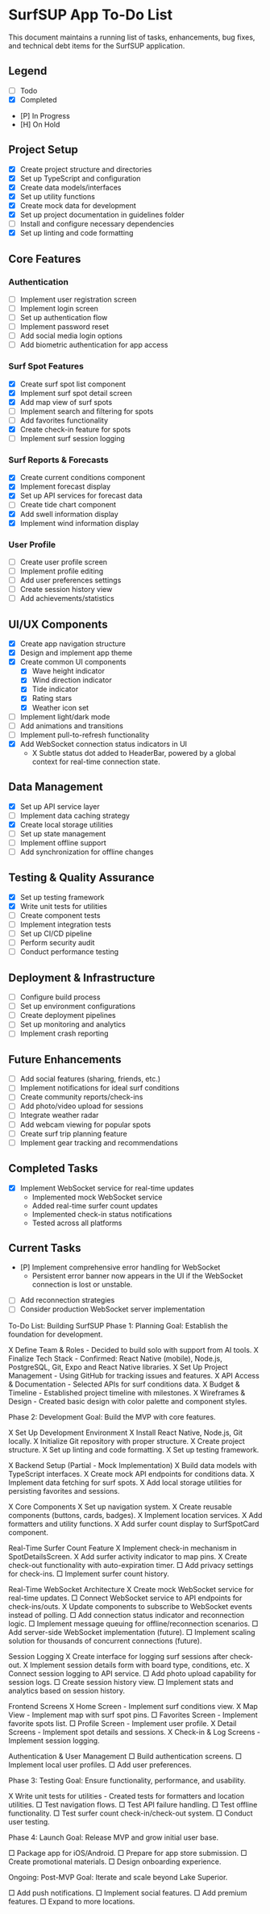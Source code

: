 # SurfSUP App To-Do List

This document maintains a running list of tasks, enhancements, bug fixes, and technical debt items for the SurfSUP application.

## Legend
- [ ] Todo
- [X] Completed
- [P] In Progress
- [H] On Hold

## Project Setup

- [X] Create project structure and directories
- [X] Set up TypeScript and configuration
- [X] Create data models/interfaces
- [X] Set up utility functions
- [X] Create mock data for development
- [X] Set up project documentation in guidelines folder
- [ ] Install and configure necessary dependencies
- [X] Set up linting and code formatting

## Core Features

### Authentication

- [ ] Implement user registration screen
- [ ] Implement login screen
- [ ] Set up authentication flow
- [ ] Implement password reset
- [ ] Add social media login options
- [ ] Add biometric authentication for app access

### Surf Spot Features

- [X] Create surf spot list component
- [X] Implement surf spot detail screen
- [X] Add map view of surf spots
- [ ] Implement search and filtering for spots
- [ ] Add favorites functionality
- [X] Create check-in feature for spots
- [ ] Implement surf session logging

### Surf Reports & Forecasts

- [X] Create current conditions component
- [X] Implement forecast display
- [X] Set up API services for forecast data
- [ ] Create tide chart component
- [X] Add swell information display
- [X] Implement wind information display

### User Profile

- [ ] Create user profile screen
- [ ] Implement profile editing
- [ ] Add user preferences settings
- [ ] Create session history view
- [ ] Add achievements/statistics

## UI/UX Components

- [X] Create app navigation structure
- [X] Design and implement app theme
- [X] Create common UI components
  - [X] Wave height indicator
  - [X] Wind direction indicator
  - [X] Tide indicator
  - [X] Rating stars
  - [X] Weather icon set
- [ ] Implement light/dark mode
- [ ] Add animations and transitions
- [ ] Implement pull-to-refresh functionality
- [X] Add WebSocket connection status indicators in UI
  - X Subtle status dot added to HeaderBar, powered by a global context for real-time connection state.

## Data Management

- [X] Set up API service layer
- [ ] Implement data caching strategy
- [X] Create local storage utilities
- [ ] Set up state management
- [ ] Implement offline support
- [ ] Add synchronization for offline changes

## Testing & Quality Assurance

- [X] Set up testing framework
- [X] Write unit tests for utilities
- [ ] Create component tests
- [ ] Implement integration tests
- [ ] Set up CI/CD pipeline
- [ ] Perform security audit
- [ ] Conduct performance testing

## Deployment & Infrastructure

- [ ] Configure build process
- [ ] Set up environment configurations
- [ ] Create deployment pipelines
- [ ] Set up monitoring and analytics
- [ ] Implement crash reporting

## Future Enhancements

- [ ] Add social features (sharing, friends, etc.)
- [ ] Implement notifications for ideal surf conditions
- [ ] Create community reports/check-ins
- [ ] Add photo/video upload for sessions
- [ ] Integrate weather radar
- [ ] Add webcam viewing for popular spots
- [ ] Create surf trip planning feature
- [ ] Implement gear tracking and recommendations

## Completed Tasks
- [X] Implement WebSocket service for real-time updates
  - Implemented mock WebSocket service
  - Added real-time surfer count updates
  - Implemented check-in status notifications
  - Tested across all platforms

## Current Tasks
- [P] Implement comprehensive error handling for WebSocket
  - Persistent error banner now appears in the UI if the WebSocket connection is lost or unstable.
- [ ] Add reconnection strategies
- [ ] Consider production WebSocket server implementation

To-Do List: Building SurfSUP
Phase 1: Planning
Goal: Establish the foundation for development.

X Define Team & Roles - Decided to build solo with support from AI tools.
X Finalize Tech Stack - Confirmed: React Native (mobile), Node.js, PostgreSQL, Git, Expo and React Native libraries.
X Set Up Project Management - Using GitHub for tracking issues and features.
X API Access & Documentation - Selected APIs for surf conditions data.
X Budget & Timeline - Established project timeline with milestones.
X Wireframes & Design - Created basic design with color palette and component styles.

Phase 2: Development
Goal: Build the MVP with core features.

X Set Up Development Environment
  X Install React Native, Node.js, Git locally.
  X Initialize Git repository with proper structure.
  X Create project structure.
  X Set up linting and code formatting.
  X Set up testing framework.

X Backend Setup (Partial - Mock Implementation)
  X Build data models with TypeScript interfaces.
  X Create mock API endpoints for conditions data.
  X Implement data fetching for surf spots.
  X Add local storage utilities for persisting favorites and sessions.

X Core Components
  X Set up navigation system.
  X Create reusable components (buttons, cards, badges).
  X Implement location services.
  X Add formatters and utility functions.
  X Add surfer count display to SurfSpotCard component.

Real-Time Surfer Count Feature
  X Implement check-in mechanism in SpotDetailsScreen.
  X Add surfer activity indicator to map pins.
  X Create check-out functionality with auto-expiration timer.
  □ Add privacy settings for check-ins.
  □ Implement surfer count history.

Real-Time WebSocket Architecture
  X Create mock WebSocket service for real-time updates.
  □ Connect WebSocket service to API endpoints for check-ins/outs.
  X Update components to subscribe to WebSocket events instead of polling.
  □ Add connection status indicator and reconnection logic.
  □ Implement message queuing for offline/reconnection scenarios.
  □ Add server-side WebSocket implementation (future).
  □ Implement scaling solution for thousands of concurrent connections (future).

Session Logging
  X Create interface for logging surf sessions after check-out.
  X Implement session details form with board type, conditions, etc.
  X Connect session logging to API service.
  □ Add photo upload capability for session logs.
  □ Create session history view.
  □ Implement stats and analytics based on session history.

Frontend Screens
  X Home Screen - Implement surf conditions view.
  X Map View - Implement map with surf spot pins.
  □ Favorites Screen - Implement favorite spots list.
  □ Profile Screen - Implement user profile.
  X Detail Screens - Implement spot details and sessions.
  X Check-in & Log Screens - Implement session logging.

Authentication & User Management
  □ Build authentication screens.
  □ Implement local user profiles.
  □ Add user preferences.

Phase 3: Testing
Goal: Ensure functionality, performance, and usability.

X Write unit tests for utilities - Created tests for formatters and location utilities.
□ Test navigation flows.
□ Test API failure handling.
□ Test offline functionality.
□ Test surfer count check-in/check-out system.
□ Conduct user testing.

Phase 4: Launch
Goal: Release MVP and grow initial user base.

□ Package app for iOS/Android.
□ Prepare for app store submission.
□ Create promotional materials.
□ Design onboarding experience.

Ongoing: Post-MVP
Goal: Iterate and scale beyond Lake Superior.

□ Add push notifications.
□ Implement social features.
□ Add premium features.
□ Expand to more locations. 